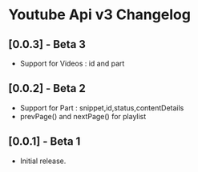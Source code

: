 # Youtube Api v3 Changelog

## [0.0.3] - Beta 3

* Support for Videos : id and part

## [0.0.2] - Beta 2

* Support for Part : snippet,id,status,contentDetails
* prevPage() and nextPage() for playlist

## [0.0.1] - Beta 1

* Initial release.
